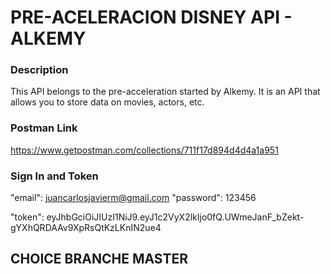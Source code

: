 # PRE-ACELERACION DISNEY API - ALKEMY

### Description
 
This API belongs to the pre-acceleration started by Alkemy. It is an API that allows you to store data on movies, actors, etc.
 
### Postman Link

https://www.getpostman.com/collections/711f17d894d4d4a1a951

### Sign In and Token

"email": juancarlosjavierm@gmail.com
"password": 123456


"token": eyJhbGciOiJIUzI1NiJ9.eyJ1c2VyX2lkIjo0fQ.UWmeJanF_bZekt-gYXhQRDAAv9XpRsQtKzLKnIN2ue4


## CHOICE BRANCHE MASTER
